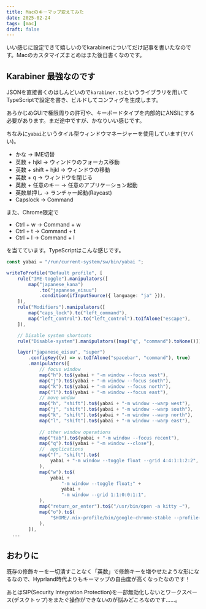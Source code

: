 ```yaml
---
title: Macのキーマップ変えてみた
date: 2025-02-24
tags: [mac]
draft: false
---
```


いい感じに設定できて嬉しいのでkarabinerについてだけ記事を書いたなのです。Macのカスタマイズまとめはまた後日書くなのです。

## Karabiner 最強なのです

JSONを直接書くのはしんどいので`karabiner.ts`というライブラリを用いてTypeScriptで設定を書き、ビルドしてコンフィグを生成します。

あらかじめGUIで権限周りの許可や、キーボードタイプを内部的にANSIにする必要があります。まだ途中ですが、かなりいい感じです。

ちなみに`yabai`というタイル型ウィンドウマネージャーを使用しています(ヤバい)。

- かな → IME切替
- 英数 + hjkl → ウィンドウのフォーカス移動
- 英数 + shift + hjkl → ウィンドウの移動
- 英数 + q → ウィンドウを閉じる
- 英数 + 任意のキー → 任意のアプリケーション起動
- 英数単押し → ランチャー起動(Raycast)
- Capslock → Command

また、Chrome限定で

- Ctrl + w → Command + w
- Ctrl + t → Command + t
- Ctrl + l → Command + l

を当てています。TypeScriptはこんな感じです。

```ts
const yabai = "/run/current-system/sw/bin/yabai ";

writeToProfile("Default profile", [
	rule("IME-toggle").manipulators([
		map("japanese_kana")
			.to("japanese_eisuu")
			.condition(ifInputSource({ language: "ja" })),
	]),
	rule("Modifiers").manipulators([
		map("caps_lock").to("left_command"),
		map("left_control").to("left_control").toIfAlone("escape"),
	]),

	// Disable system shortcuts
	rule("Disable-system").manipulators([map("q", "command").toNone()]),

	layer("japanese_eisuu", "super")
		.configKey((v) => v.toIfAlone("spacebar", "command"), true)
		.manipulators([
			// focus window
			map("h").to$(yabai + "-m window --focus west"),
			map("j").to$(yabai + "-m window --focus south"),
			map("k").to$(yabai + "-m window --focus north"),
			map("l").to$(yabai + "-m window --focus east"),
			// move wndow
			map("h", "shift").to$(yabai + "-m window --warp west"),
			map("j", "shift").to$(yabai + "-m window --warp south"),
			map("k", "shift").to$(yabai + "-m window --warp north"),
			map("l", "shift").to$(yabai + "-m window --warp east"),
			
			// other window operations
			map("tab").to$(yabai + "-m window --focus recent"),
			map("q").to$(yabai + "-m window --close"),
			//  applications
			map("f", "shift").to$(
				yabai + "-m window --toggle float --grid 4:4:1:1:2:2",
			),
			map("w").to$(
				yabai +
					"-m window --toggle float;" +
					yabai +
					"-m window --grid 1:1:0:0:1:1",
			),
			map("return_or_enter").to$("/usr/bin/open -a kitty ~"),
			map("o").to$(
				"$HOME/.nix-profile/bin/google-chrome-stable --profile-directory=Default",
			),
		]),
  ...
```

## おわりに

既存の修飾キーを一切潰すことなく「英数」で修飾キーを増やせたような形になるなので、Hyprland時代よりもキーマップの自由度が高くなったなのです！

あとはSIP(Security Integration Protection)を一部無効化しないとワークスペース(デスクトップ)をまたぐ操作ができないのが悩みどころなのです……。
